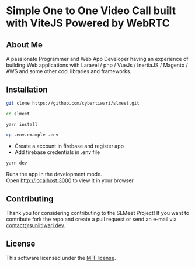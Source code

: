# Simple One to One Video Call built with ViteJS Powered by WebRTC


## About Me

A passionate Programmer and Web App Developer having an experience of building Web applications with Laravel / php / VueJs / InertiaJS / Magento / AWS and some other cool libraries and frameworks.

## Installation

```bash
git clone https://github.com/cybertiwari/slmeet.git
```

```bash
cd slmeet
```

```bash
yarn install
```
```bash
cp .env.example .env
```
- Create a account in firebase and register app
- Add firebase credentials in .env file

```bash
yarn dev
```

Runs the app in the development mode.\
Open [http://localhost:3000](http://localhost:3000) to view it in your browser.


## Contributing

Thank you for considering contributing to the SLMeet Project! If you want to contribute fork the repo and create a pull request or send an e-mail via [contact@suniltiwari.dev](mailto:contact@suniltiwari.dev).

## License

This software licensed under the [MIT license](https://github.com/cybertiwari/slmeet/blob/master/LICENSE.md).
